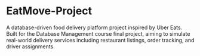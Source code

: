 # EatMove-Project
A database-driven food delivery platform project inspired by Uber Eats. Built for the Database Management course final project, aiming to simulate real-world delivery services including restaurant listings, order tracking, and driver assignments.
